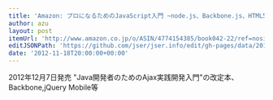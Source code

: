 ```yaml
---
title: 'Amazon: プロになるためのJavaScript入門 ~node.js、Backbone.js、HTML5、jQuery-Mobile (Software Design plus) [大型本]: 河村 嘉之, 川尻 剛'
author: azu
layout: post
itemUrl: 'http://www.amazon.co.jp/o/ASIN/4774154385/book042-22/ref=nosim'
editJSONPath: 'https://github.com/jser/jser.info/edit/gh-pages/data/2012/11/index.json'
date: '2012-11-18T20:00:00+00:00'
---
```

2012年12月7日発売
"Java開発者のためのAjax実践開発入門"の改定本、Backbone,jQuery Mobile等
